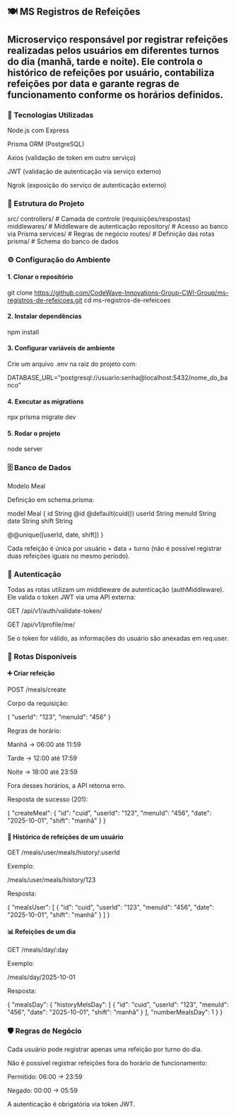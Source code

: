 ## 🍽️ MS Registros de Refeições

## Microserviço responsável por registrar refeições realizadas pelos usuários em diferentes turnos do dia (manhã, tarde e noite). Ele controla o histórico de refeições por usuário, contabiliza refeições por data e garante regras de funcionamento conforme os horários definidos.



### 🚀 Tecnologias Utilizadas

Node.js com Express

Prisma ORM (PostgreSQL)

Axios (validação de token em outro serviço)

JWT (validação de autenticação via serviço externo)

Ngrok (exposição do serviço de autenticação externo)



### 📂 Estrutura do Projeto
src/
 controllers/       # Camada de controle (requisições/respostas)
 middlewares/       # Middleware de autenticação
 repository/        # Acesso ao banco via Prisma
 services/          # Regras de negócio
 routes/            # Definição das rotas
 prisma/            # Schema do banco de dados

### ⚙️ Configuração do Ambiente
#### 1. Clonar o repositório
git clone https://github.com/CodeWave-Innovations-Group-CWI-Group/ms-registros-de-refeicoes.git
cd ms-registros-de-refeicoes

#### 2. Instalar dependências
npm install

#### 3. Configurar variáveis de ambiente

Crie um arquivo .env na raiz do projeto com:

DATABASE_URL="postgresql://usuario:senha@localhost:5432/nome_do_banco"

#### 4. Executar as migrations
npx prisma migrate dev

#### 5. Rodar o projeto
node server



### 🗄️ Banco de Dados
Modelo Meal

Definição em schema.prisma:

model Meal {
  id        String   @id @default(cuid())
  userId    String
  menuId    String
  date      String
  shift     String

  @@unique([userId, date, shift])
}


Cada refeição é única por usuário + data + turno (não é possível registrar duas refeições iguais no mesmo período).



### 🔑 Autenticação

Todas as rotas utilizam um middleware de autenticação (authMiddleware).
Ele valida o token JWT via uma API externa:

GET /api/v1/auth/validate-token/

GET /api/v1/profile/me/

Se o token for válido, as informações do usuário são anexadas em req.user.



### 📌 Rotas Disponíveis

#### ➕ Criar refeição

POST /meals/create

Corpo da requisição:

{
  "userId": "123",
  "menuId": "456"
}


Regras de horário:

Manhã → 06:00 até 11:59

Tarde → 12:00 até 17:59

Noite → 18:00 até 23:59

Fora desses horários, a API retorna erro.

Resposta de sucesso (201):

{
  "createMeal": {
    "id": "cuid",
    "userId": "123",
    "menuId": "456",
    "date": "2025-10-01",
    "shift": "manhã"
  }
}



#### 📜 Histórico de refeições de um usuário

GET /meals/user/meals/history/:userId

Exemplo:

/meals/user/meals/history/123


Resposta:

{
  "mealsUser": [
    {
      "id": "cuid",
      "userId": "123",
      "menuId": "456",
      "date": "2025-10-01",
      "shift": "manhã"
    }
  ]
}



#### 📊 Refeições de um dia

GET /meals/day/:day

Exemplo:

/meals/day/2025-10-01


Resposta:

{
  "mealsDay": {
    "historyMelsDay": [
      {
        "id": "cuid",
        "userId": "123",
        "menuId": "456",
        "date": "2025-10-01",
        "shift": "manhã"
      }
    ],
    "numberMealsDay": 1
  }
}



### 🛡️ Regras de Negócio

Cada usuário pode registrar apenas uma refeição por turno do dia.

Não é possível registrar refeições fora do horário de funcionamento:

Permitido: 06:00 → 23:59

Negado: 00:00 → 05:59

A autenticação é obrigatória via token JWT.




